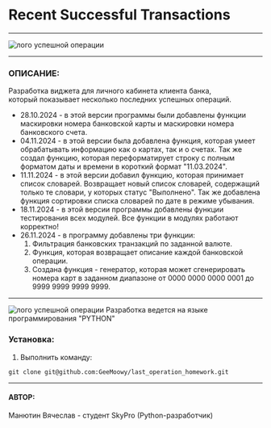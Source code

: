 # Recent Successful Transactions

---

![лого успешной операции](https://sun9-36.userapi.com/impg/TZZTHgd1a88OHlXF4_sq6g2OeyJDlWYQfuKMmQ/awKrMLyrtAA.jpg?size=604x317&quality=95&sign=f7ea3054efa7ae5a9adafbd9c68b92a6&type=album)

---
### ОПИСАНИЕ:
Разработка виджета для личного кабинета клиента банка,  
который показывает несколько последних успешных операций.

- 28.10.2024 - в этой версии программы были добавлены функции маскировки номера банковской карты 
и маскировки номера банковского счета.
- 04.11.2024 - в этой версии была добавлена функция, которая умеет обрабатывать информацию 
как о картах, так и о счетах. Так же создал функцию, которая переформатирует строку 
с полным форматом даты и времени в короткий формат "11.03.2024".
- 11.11.2024 - в этой версии добавил функцию, которая принимает список словарей. Возвращает 
новый список словарей, содержащий только те словари, у которых статус "Выполнено". 
Так же добавлена функция сортировки списка словарей по дате в режиме убывания.
- 18.11.2024 - в этой версии программы добавлены функции тестирования всех модулей. 
Все функции в модулях работают корректно!
- 26.11.2024 - в программу добавлены три функции:
  1. Фильтрация банковских транзакций по заданной валюте.
  2. Функция, которая возвращает описание каждой банковской операции.
  3. Создана функция - генератор, которая может сгенерировать номера карт в заданном диапазоне 
  от 0000 0000 0000 0001 до 9999 9999 9999 9999.

---
![лого успешной операции](https://blog.maxford.ru/upload/000/u1/5/d/python-logo-small.png)
Разработка ведется на языке программирования "PYTHON"

### Установка:
1. Выполнить команду:

`git clone git@github.com:GeeMoowy/last_operation_homework.git`

---
#### АВТОР:
Манютин Вячеслав - студент SkyPro (Python-разработчик)
